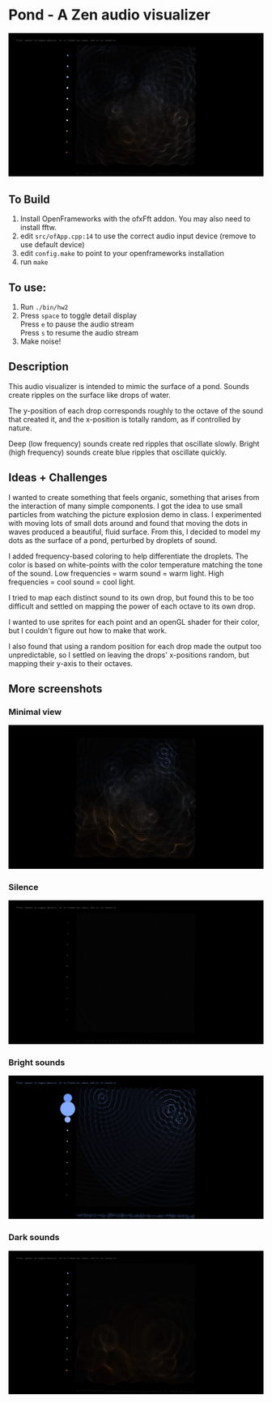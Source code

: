 # Pond - A Zen audio visualizer
![Pond detail view](screenshots/normal-detail.png)
## To Build
1. Install OpenFrameworks with the ofxFft addon. You may also need to install fftw.
2. edit `src/ofApp.cpp:14` to use the correct audio input device (remove to use default device)
3. edit `config.make` to point to your openframeworks installation
4. run `make`
    
## To use:
1. Run `./bin/hw2`
2. Press `space` to toggle detail display<br>
	Press `e` to pause the audio stream<br>
	Press `s` to resume the audio stream
3. Make noise!

## Description
This audio visualizer is intended to mimic the surface of a pond. Sounds create ripples on the surface like drops of water.

The y-position of each drop corresponds roughly to the octave of the sound that created it, and the x-position is totally random, as if controlled by nature.

Deep (low frequency) sounds create red ripples that oscillate slowly. Bright (high frequency) sounds create blue ripples that oscillate quickly.

## Ideas + Challenges
I wanted to create something that feels organic, something that arises from the interaction of many simple components. I got the idea to use small particles from watching the picture explosion demo in class. I experimented with moving lots of small dots around and found that moving the dots in waves produced a beautiful, fluid surface. From this, I decided to model my dots as the surface of a pond, perturbed by droplets of sound.

I added frequency-based coloring to help differentiate the droplets. The color is based on white-points with the color temperature matching the tone of the sound. Low frequencies = warm sound = warm light. High frequencies = cool sound = cool light.

I tried to map each distinct sound to its own drop, but found this to be too difficult and settled on mapping the power of each octave to its own drop.

I wanted to use sprites for each point and an openGL shader for their color, but I couldn't figure out how to make that work.

I also found that using a random position for each drop made the output too unpredictable, so I settled on leaving the drops' x-positions random, but mapping their y-axis to their octaves.

## More screenshots
### Minimal view
![minimal view](screenshots/normal-minimal.png)
### Silence
![silent](screenshots/silent-details.png)
### Bright sounds
![bright sounds](screenshots/bright-detail.png)
### Dark sounds
![dark sounds](screenshots/dark-detail.png)
